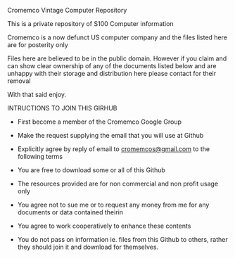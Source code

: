 Cromemco Vintage Computer Repository

This is a private repository of S100 Computer information

Cromemco is a now defunct US computer company and the files listed here are for posterity only

Files here are believed to be in the public domain. However if you claim and can show clear ownership of any of the documents listed below and are unhappy with their storage and distribution here please contact for their removal

With that said enjoy.

INTRUCTIONS TO JOIN THIS GIRHUB

- First become a member of the Cromemco Google Group

- Make the request supplying the email that you will use at Github

- Explicitly agree by reply of email to cromemcos@gmail.com to the following terms

- You are free to download some or all of this Github

- The resources provided are for non commercial and non profit usage only

- You agree not to sue me or to request any money from me for any documents or data contained theirin

- You agree to work cooperatively to enhance these contents

- You do not pass on information ie. files from this Github to others, rather they should join it and download for themselves.
